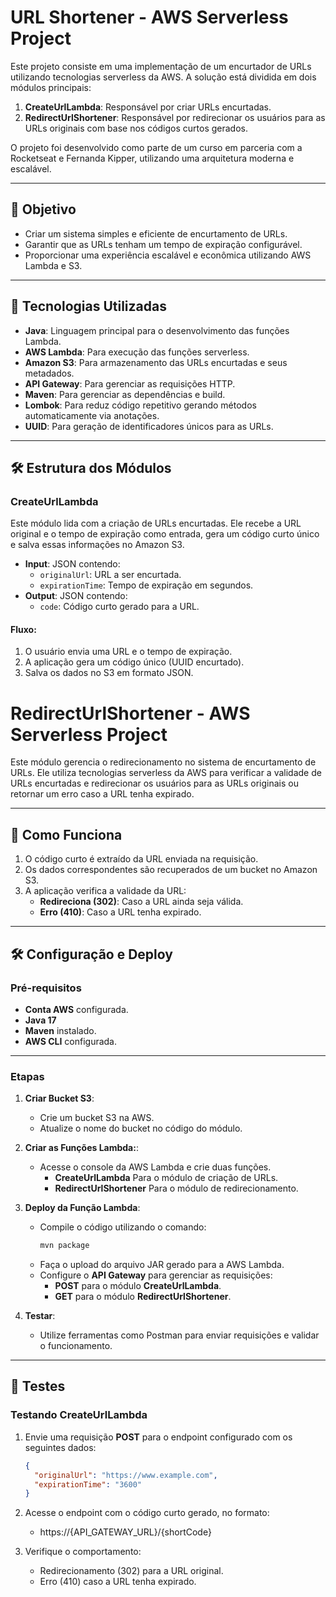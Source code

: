 # URL Shortener - AWS Serverless Project

Este projeto consiste em uma implementação de um encurtador de URLs utilizando tecnologias serverless da AWS. A solução está dividida em dois módulos principais:

1. **CreateUrlLambda**: Responsável por criar URLs encurtadas.
2. **RedirectUrlShortener**: Responsável por redirecionar os usuários para as URLs originais com base nos códigos curtos gerados.

O projeto foi desenvolvido como parte de um curso em parceria com a Rocketseat e Fernanda Kipper, utilizando uma arquitetura moderna e escalável.

---

## 🎯 Objetivo

- Criar um sistema simples e eficiente de encurtamento de URLs.
- Garantir que as URLs tenham um tempo de expiração configurável.
- Proporcionar uma experiência escalável e econômica utilizando AWS Lambda e S3.

---

## 🚀 Tecnologias Utilizadas

- **Java**: Linguagem principal para o desenvolvimento das funções Lambda.
- **AWS Lambda**: Para execução das funções serverless.
- **Amazon S3**: Para armazenamento das URLs encurtadas e seus metadados.
- **API Gateway**: Para gerenciar as requisições HTTP.
- **Maven**: Para gerenciar as dependências e build.
- **Lombok**: Para reduz código repetitivo gerando métodos automaticamente via anotações.
- **UUID**: Para geração de identificadores únicos para as URLs.

---

## 🛠️ Estrutura dos Módulos

### CreateUrlLambda

Este módulo lida com a criação de URLs encurtadas. Ele recebe a URL original e o tempo de expiração como entrada, gera um código curto único e salva essas informações no Amazon S3.

- **Input**: JSON contendo:
  - `originalUrl`: URL a ser encurtada.
  - `expirationTime`: Tempo de expiração em segundos.
- **Output**: JSON contendo:
  - `code`: Código curto gerado para a URL.

#### Fluxo:

1. O usuário envia uma URL e o tempo de expiração.
2. A aplicação gera um código único (UUID encurtado).
3. Salva os dados no S3 em formato JSON.

# RedirectUrlShortener - AWS Serverless Project

Este módulo gerencia o redirecionamento no sistema de encurtamento de URLs. Ele utiliza tecnologias serverless da AWS para verificar a validade de URLs encurtadas e redirecionar os usuários para as URLs originais ou retornar um erro caso a URL tenha expirado.

---

## 🎯 Como Funciona

1. O código curto é extraído da URL enviada na requisição.
2. Os dados correspondentes são recuperados de um bucket no Amazon S3.
3. A aplicação verifica a validade da URL:
   - **Redireciona (302)**: Caso a URL ainda seja válida.
   - **Erro (410)**: Caso a URL tenha expirado.

---

## 🛠️ Configuração e Deploy

### Pré-requisitos

- **Conta AWS** configurada.
- **Java 17**
- **Maven** instalado.
- **AWS CLI** configurada.

---

### Etapas

1. **Criar Bucket S3**:
   - Crie um bucket S3 na AWS.
   - Atualize o nome do bucket no código do módulo.
     
2. **Criar as Funções Lambda:**:
   - Acesse o console da AWS Lambda e crie duas funções.
     - **CreateUrlLambda** Para o módulo de criação de URLs.
     - **RedirectUrlShortener** Para o módulo de redirecionamento.

3. **Deploy da Função Lambda**:
   - Compile o código utilizando o comando:
     ```bash
     mvn package
     ```
   - Faça o upload do arquivo JAR gerado para a AWS Lambda.
   - Configure o **API Gateway** para gerenciar as requisições:
     - **POST** para o módulo **CreateUrlLambda**.
     - **GET** para o módulo **RedirectUrlShortener**.

4. **Testar**:
   - Utilize ferramentas como Postman para enviar requisições e validar o funcionamento.

---

## 🧪 Testes

### Testando **CreateUrlLambda**
1. Envie uma requisição **POST** para o endpoint configurado com os seguintes dados:
   ```json
   {
     "originalUrl": "https://www.example.com",
     "expirationTime": "3600"
   }
   
2. Acesse o endpoint com o código curto gerado, no formato:
   - https://{API_GATEWAY_URL}/{shortCode}
     
3. Verifique o comportamento:
   - Redirecionamento (302) para a URL original.
   - Erro (410) caso a URL tenha expirado.


